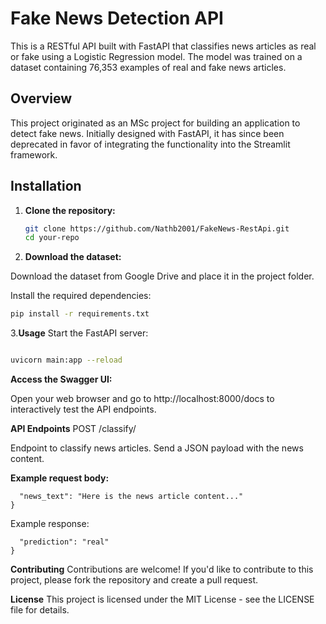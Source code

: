 # Fake News Detection API

This is a RESTful API built with FastAPI that classifies news articles as real or fake using a Logistic Regression model. The model was trained on a dataset containing 76,353 examples of real and fake news articles.

## Overview

This project originated as an MSc project for building an application to detect fake news. Initially designed with FastAPI, it has since been deprecated in favor of integrating the functionality into the Streamlit framework.

## Installation

1. **Clone the repository:**

   ```bash
   git clone https://github.com/Nathb2001/FakeNews-RestApi.git
   cd your-repo
2. **Download the dataset:**

Download the dataset from Google Drive and place it in the project folder.

Install the required dependencies:

```bash
pip install -r requirements.txt
```
3.**Usage**
Start the FastAPI server:

```bash

uvicorn main:app --reload
```
**Access the Swagger UI:**

Open your web browser and go to http://localhost:8000/docs to interactively test the API endpoints.

**API Endpoints**
POST /classify/

Endpoint to classify news articles. Send a JSON payload with the news content.

**Example request body:**



```{
  "news_text": "Here is the news article content..."
}
```

Example response:


```{
  "prediction": "real"
}
```
**Contributing**
Contributions are welcome! If you'd like to contribute to this project, please fork the repository and create a pull request.

**License**
This project is licensed under the MIT License - see the LICENSE file for details.
